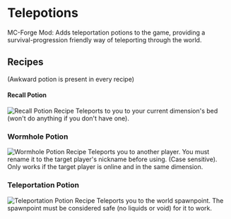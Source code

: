 # Telepotions
MC-Forge Mod: Adds teleportation potions to the game, providing a survival-progression friendly way of teleporting through the world.

## Recipes
(Awkward potion is present in every recipe)
#### Recall Potion
![Recall Potion Recipe](https://user-images.githubusercontent.com/20403142/155658519-dedb3db4-e8b7-4068-9260-62b17cdfabdb.png)
Teleports to you to your current dimension's bed (won't do anything if you don't have one).

### Wormhole Potion
![Wormhole Potion Recipe](https://user-images.githubusercontent.com/20403142/155658670-8bc1b4bf-5d38-4749-bcd2-c781687af1f3.png)
Teleports you to another player. You must rename it to the target player's nickname before using. (Case sensitive).
Only works if the target player is online and in the same dimension.

### Teleportation Potion
![Teleportation Potion Recipe](https://user-images.githubusercontent.com/20403142/155658717-b1b1df7e-cb1b-41aa-a465-49d73ec09be0.png)
Teleports you to the world spawnpoint. The spawnpoint must be considered safe (no liquids or void) for it to work.




